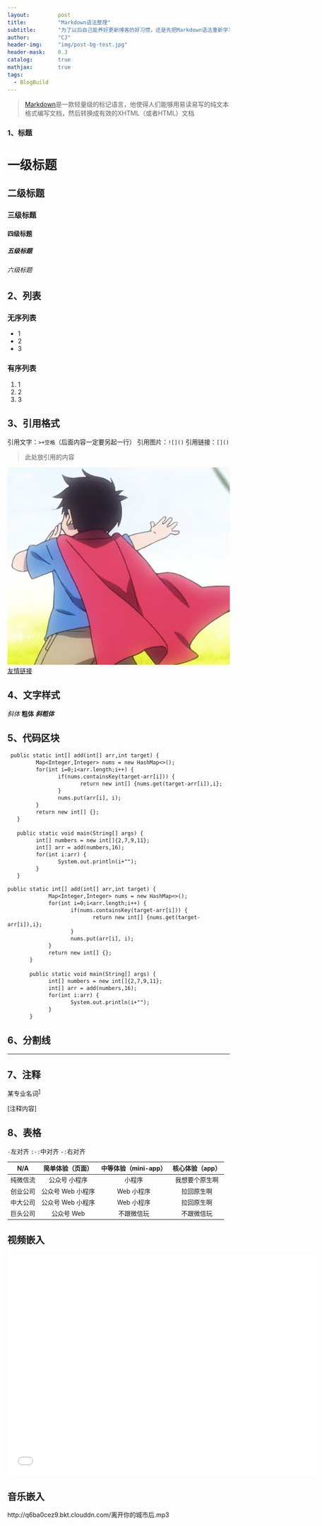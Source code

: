 ```yaml
---
layout: 		post
title: 			"Markdown语法整理"
subtitle: 		"为了以后自己能养好更新博客的好习惯，还是先把Markdown语法重新学习一下比较好"
author: 		"CJ"
header-img: 	"img/post-bg-test.jpg"
header-mask: 	0.3
catalog: 		true
mathjax: 		true
tags:
  - BlogBuild
---
```


> [Markdown](https://zh.wikipedia.org/wiki/Markdown)是一款轻量级的标记语言，他使得人们能够用易读易写的纯文本格式编写文档，然后转换成有效的XHTML（或者HTML）文档

### 1、标题
# 一级标题  
## 二级标题  
### 三级标题  
#### 四级标题  
##### 五级标题  
###### 六级标题  

## 2、列表
### 无序列表

* 1
* 2
* 3 

### 有序列表

1. 1
2. 2
3. 3

## 3、引用格式
引用文字：`>+空格`（后面内容一定要另起一行）
引用图片：`![]()`
引用链接：`[]()`
> 此处放引用的内容

![Hero](/img/hero.png)
[友情链接](www.cjcjcj.top)


## 4、文字样式
*斜体*
**粗体**
***斜粗体***


## 5、代码区块
	 public static int[] add(int[] arr,int target) {
             Map<Integer,Integer> nums = new HashMap<>();
             for(int i=0;i<arr.length;i++) {
                    if(nums.containsKey(target-arr[i])) {
                           return new int[] {nums.get(target-arr[i]),i};
                    }
                    nums.put(arr[i], i);
             }
             return new int[] {};
       }
       
       public static void main(String[] args) {
             int[] numbers = new int[]{2,7,9,11};
             int[] arr = add(numbers,16);
             for(int i:arr) {
                    System.out.println(i+"");
             }
       }


```
public static int[] add(int[] arr,int target) {
             Map<Integer,Integer> nums = new HashMap<>();
             for(int i=0;i<arr.length;i++) {
                    if(nums.containsKey(target-arr[i])) {
                           return new int[] {nums.get(target-arr[i]),i};
                    }
                    nums.put(arr[i], i);
             }
             return new int[] {};
       }
       
       public static void main(String[] args) {
             int[] numbers = new int[]{2,7,9,11};
             int[] arr = add(numbers,16);
             for(int i:arr) {
                    System.out.println(i+"");
             }
       }

```

## 6、分割线
---

## 7、注释
某专业名词<sup>[1](#ref1)</sup>

<a id="ref1">[注释内容]

## 8、表格
`-`左对齐 `:-:`中对齐 `-:`右对齐

| N/A      | 简单体验（页面）  | 中等体验（mini-app） | 核心体验（app） |
| :--------: | :--------: | :--------: | :--------: |
| 纯微信流 | 公众号 小程序     | 小程序               | 我想要个原生啊  |
| 创业公司 | 公众号 Web 小程序 | Web 小程序           | 拉回原生啊      |
| 中大公司 | 公众号 Web 小程序 | Web 小程序           | 拉回原生啊      |
| 巨头公司 | 公众号 Web        | 不跟微信玩           | 不跟微信玩      |

## 视频嵌入
<iframe src="//player.bilibili.com/player.html?aid=75978628&amp;cid=129963854&amp;page=1" width="700px" height="500px" scrolling="no" border="0" frameborder="no" framespacing="0" allowfullscreen="true"> </iframe>

## 音乐嵌入
<p>http://q6ba0cez9.bkt.clouddn.com/离开你的城市后.mp3</p>
